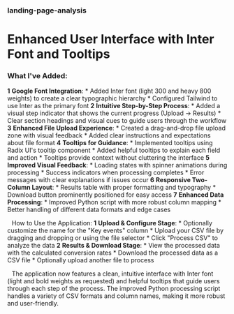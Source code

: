 ### landing-page-analysis

# Enhanced User Interface with Inter Font and Tooltips
### What I've Added:
**1** **Google Font Integration**:
	* Added Inter font (light 300 and heavy 800 weights) to create a clear typographic hierarchy
	* Configured Tailwind to use Inter as the primary font
**2** **Intuitive Step-by-Step Process**:
	* Added a visual step indicator that shows the current progress (Upload → Results)
	* Clear section headings and visual cues to guide users through the workflow
**3** **Enhanced File Upload Experience**:
	* Created a drag-and-drop file upload zone with visual feedback
	* Added clear instructions and expectations about file format
**4** **Tooltips for Guidance**:
	* Implemented tooltips using Radix UI's tooltip component
	* Added helpful tooltips to explain each field and action
	* Tooltips provide context without cluttering the interface
**5** **Improved Visual Feedback**:
	* Loading states with spinner animations during processing
	* Success indicators when processing completes
	* Error messages with clear explanations if issues occur
**6** **Responsive Two-Column Layout**:
	* Results table with proper formatting and typography
	* Download button prominently positioned for easy access
**7** **Enhanced Data Processing**:
	* Improved Python script with more robust column mapping
	* Better handling of different data formats and edge cases

⠀How to Use the Application:
**1** **Upload & Configure Stage**:
	* Optionally customize the name for the "Key events" column
	* Upload your CSV file by dragging and dropping or using the file selector
	* Click "Process CSV" to analyze the data
**2** **Results & Download Stage**:
	* View the processed data with the calculated conversion rates
	* Download the processed data as a CSV file
	* Optionally upload another file to process

⠀The application now features a clean, intuitive interface with Inter font (light and bold weights as requested) and helpful tooltips that guide users through each step of the process. The improved Python processing script handles a variety of CSV formats and column names, making it more robust and user-friendly.
